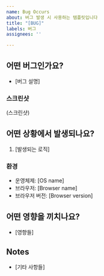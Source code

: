```yaml
---
name: Bug Occurs
about: 버그 발생 시 사용하는 템플릿입니다
title: "[BUG]"
labels: 버그
assignees: ''

---
```


## 어떤 버그인가요?

* [버그 설명]

### 스크린샷

(스크린샷)

## 어떤 상황에서 발생되나요?

1. [발생되는 로직]

### 환경

- 운영체제: [OS name]
- 브라우저: [Browser name]
- 브라우저 버전: [Browser version]

## 어떤 영향을 끼치나요?

* [영향들]

## Notes

* [기타 사항들]
